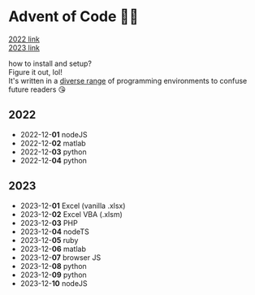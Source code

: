 # Advent of Code 🎄🎁

[2022 link](https://adventofcode.com/2022)  
[2023 link](https://adventofcode.com/2023)

how to install and setup?  
Figure it out, lol!  
It's written in a [diverse range](https://api.github.com/repos/Lemonexe/advent-of-code/languages) of programming environments to confuse future readers 😘

## 2022
- 2022-12-**01** nodeJS
- 2022-12-**02** matlab
- 2022-12-**03** python
- 2022-12-**04** python

## 2023
- 2023-12-**01** Excel (vanilla .xlsx)
- 2023-12-**02** Excel VBA (.xlsm)
- 2023-12-**03** PHP
- 2023-12-**04** nodeTS
- 2023-12-**05** ruby
- 2023-12-**06** matlab
- 2023-12-**07** browser JS
- 2023-12-**08** python
- 2023-12-**09** python
- 2023-12-**10** nodeJS
